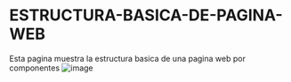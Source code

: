 # ESTRUCTURA-BASICA-DE-PAGINA-WEB
Esta pagina muestra la estructura basica de una pagina web por componentes
![image](https://user-images.githubusercontent.com/89790030/137648760-2746ae33-490e-4ef0-978c-1b464f91ba9b.png)

